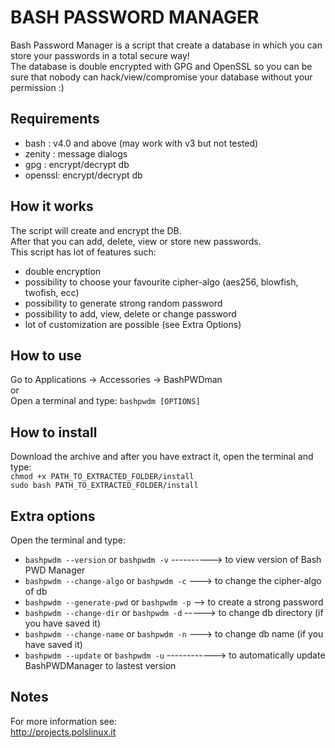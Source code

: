 BASH PASSWORD MANAGER
=====================

Bash Password Manager is a script that create a database in which you can store your passwords in a total secure way!<br>
The database is double encrypted with GPG and OpenSSL so you can be sure that nobody can hack/view/compromise your database without your permission :)

Requirements
------------

* bash   : v4.0 and above (may work with v3 but not tested)
* zenity : message dialogs
* gpg    : encrypt/decrypt db
* openssl: encrypt/decrypt db

How it works
------------

The script will create and encrypt the DB.<br> 
After that you can add, delete, view or store new passwords.<br>
This script has lot of features such:<br>

- double encryption
- possibility to choose your favourite cipher-algo (aes256, blowfish, twofish, ecc)
- possibility to generate strong random password
- possibility to add, view, delete or change password
- lot of customization are possible (see Extra Options)

How to use
----------

Go to Applications -> Accessories -> BashPWDman<br>
or<br>
Open a terminal and type: `bashpwdm [OPTIONS]`

How to install
--------------

Download the archive and after you have extract it, open the terminal and type:<br>
`chmod +x PATH_TO_EXTRACTED_FOLDER/install`<br>
`sudo bash PATH_TO_EXTRACTED_FOLDER/install`

Extra options
-------------

Open the terminal and type:<br>

- `bashpwdm --version` or `bashpwdm -v` ----------> to view version of Bash PWD Manager
- `bashpwdm --change-algo` or `bashpwdm -c` ---> to change the cipher-algo of db
- `bashpwdm --generate-pwd` or `bashpwdm -p` --> to create a strong password
- `bashpwdm --change-dir` or `bashpwdm -d` -----> to change db directory (if you have saved it)
- `bashpwdm --change-name` or `bashpwdm -n` ---> to change db name (if you have saved it)
- `bashpwdm --update` or `bashpwdm -u` ------------> to automatically update BashPWDManager to lastest version

Notes
-----

For more information see:<br>
<http://projects.polslinux.it>
